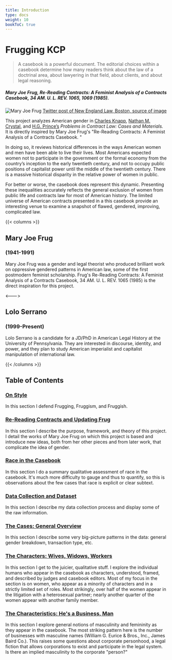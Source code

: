 ```yaml
---
title: Introduction
type: docs
weight: 10
bookToC: true
---
```


# Frugging KCP

> A casebook is a powerful document. The editorial choices within a casebook determine how many readers think about the law of a doctrinal area, about lawyering in that field, about clients, and about legal reasoning.

##### Mary Joe Frug, Re-Reading Contracts: A Feminist Analysis of a Contracts Casebook, 34 AM. U. L. REV. 1065, 1069 (1985).

![Mary Joe Frug](/img/maryjoe.jpg)
[Twitter post of New England Law, Boston, source of image](https://twitter.com/newenglandlaw/status/1111255740487004161)

This project analyzes American gender in [Charles Knapp](https://www.uchastings.edu/people/charles-knapp/), [Nathan M. Crystal](https://www.cgcfirm.com/people/nathan-m-crystal/), and [H.G. Prince’s](https://www.uchastings.edu/people/h-g-prince/) *Problems in Contract Law: Cases and Materials.* It is directly inspired by Mary Joe Frug's "Re-Reading Contracts: A Feminist Analysis of a Contracts Casebook. "

In doing so, it reviews historical differences in the ways American women and men have been able to live their lives. Most Americans expected women not to participate in the government or the formal economy from the country’s inception to the early twentieth century, and not to occupy public positions of capitalist power until the middle of the twentieth century. There is a massive historical disparity in the relative power of women in public.

For better or worse, the casebook does represent this dynamic. Presenting these inequalities accurately reflects the general exclusion of women from public life and contracts law for most of American history. The limited universe of American contracts presented in a this casebook provide an interesting venue to examine a snapshot of flawed, gendered, improving, complicated law.

{{< columns >}}
## Mary Joe Frug 
### (1941-1991)

Mary Joe Frug was a gender and legal theorist who produced brilliant work on oppressive gendered patterns in American law, some of the first postmodern feminist scholarship. Frug's Re-Reading Contracts: A Feminist Analysis of a Contracts Casebook, 34 AM. U. L. REV. 1065 (1985) is the direct inspiration for this project. 

<--->

## Lolo Serrano
### (1999-Present)

Lolo Serrano is a candidate for a JD/PhD in American Legal History at the University of Pennsylvania. They are interested in discourse, identity, and power, and they plan to study American imperialist and capitalist manipulation of international law. 

{{< /columns >}}


## Table of Contents

### [On Style](/docs/on_style)

In this section I defend Frugging, Fruggism, and Fruggish. 

### [Re-Reading Contracts and Updating Frug](/docs/rereading)

In this section I describe the purpose, framework, and theory of this project. I detail the works of Mary Joe Frug on which this project is based and introduce new ideas, both from her other pieces and from later work, that complicate the idea of gender. 

### [Race in the Casebook](/docs/race)

In this section I do a summary qualitative assessment of race in the casebook. It's much more difficulty to gauge and thus to quantify, so this is observations about the few cases that race is explicit or clear subtext. 

### [Data Collection and Dataset](/docs/dataset)

In this section I describe my data collection process and display some of the raw information. 

### [The Cases: General Overview](/docs/cases)

In this section I describe some very big-picture patterns in the data: general gender breakdown, transaction type, etc.

### [The Characters: Wives, Widows, Workers](/docs/characters/_index)

In this section I get to the juicier, qualitative stuff. I explore the individual humans who appear in the casebook as characters, understood, framed, and described by judges and casebook editors. Most of my focus in the section is on women, who appear as a minority of characters and in a strictly limited set of roles. Most strikingly, over half of the women appear in the litigation with a heterosexual partner; nearly another quarter of the women appear with another family member. 

### [The Characteristics: He's a Business, Man](/docs/trying)

In this section I explore general notions of masculinity and femininity as they appear in the casebook. The most striking pattern here is the number of businesses with masculine names (William G. Eurice & Bros., Inc., James Baird Co.). This raises some questions about corporate personhood, a legal fiction that allows corporations to exist and participate in the legal system. Is there an implied masculinity to the corporate "person?"

